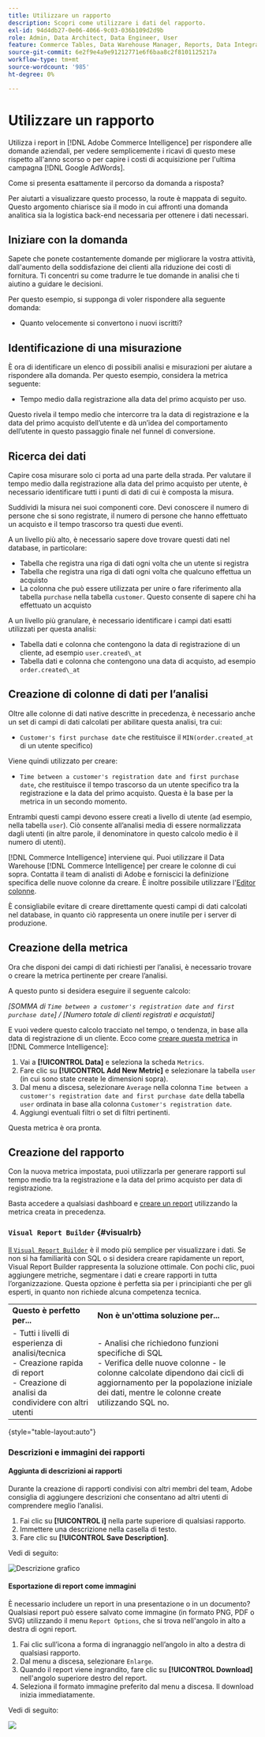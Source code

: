 ```yaml
---
title: Utilizzare un rapporto
description: Scopri come utilizzare i dati del rapporto.
exl-id: 94d4db27-0e06-4066-9c03-036b109d2d9b
role: Admin, Data Architect, Data Engineer, User
feature: Commerce Tables, Data Warehouse Manager, Reports, Data Integration
source-git-commit: 6e2f9e4a9e91212771e6f6baa8c2f8101125217a
workflow-type: tm+mt
source-wordcount: '985'
ht-degree: 0%

---
```


# Utilizzare un rapporto

Utilizza i report in [!DNL Adobe Commerce Intelligence] per rispondere alle domande aziendali, per vedere semplicemente i ricavi di questo mese rispetto all&#39;anno scorso o per capire i costi di acquisizione per l&#39;ultima campagna [!DNL Google AdWords].

Come si presenta esattamente il percorso da domanda a risposta?

Per aiutarti a visualizzare questo processo, la route è mappata di seguito. Questo argomento chiarisce sia il modo in cui affronti una domanda analitica sia la logistica back-end necessaria per ottenere i dati necessari.

## Iniziare con la domanda

Sapete che ponete costantemente domande per migliorare la vostra attività, dall&#39;aumento della soddisfazione dei clienti alla riduzione dei costi di fornitura. Ti concentri su come tradurre le tue domande in analisi che ti aiutino a guidare le decisioni.

Per questo esempio, si supponga di voler rispondere alla seguente domanda:

* Quanto velocemente si convertono i nuovi iscritti?

## Identificazione di una misurazione

È ora di identificare un elenco di possibili analisi e misurazioni per aiutare a rispondere alla domanda. Per questo esempio, considera la metrica seguente:

* Tempo medio dalla registrazione alla data del primo acquisto per uso.

Questo rivela il tempo medio che intercorre tra la data di registrazione e la data del primo acquisto dell’utente e dà un’idea del comportamento dell’utente in questo passaggio finale nel funnel di conversione.

## Ricerca dei dati

Capire cosa misurare solo ci porta ad una parte della strada. Per valutare il tempo medio dalla registrazione alla data del primo acquisto per utente, è necessario identificare tutti i punti di dati di cui è composta la misura.

Suddividi la misura nei suoi componenti core. Devi conoscere il numero di persone che si sono registrate, il numero di persone che hanno effettuato un acquisto e il tempo trascorso tra questi due eventi.

A un livello più alto, è necessario sapere dove trovare questi dati nel database, in particolare:

* Tabella che registra una riga di dati ogni volta che un utente si registra
* Tabella che registra una riga di dati ogni volta che qualcuno effettua un acquisto
* La colonna che può essere utilizzata per unire o fare riferimento alla tabella `purchase` nella tabella `customer`. Questo consente di sapere chi ha effettuato un acquisto

A un livello più granulare, è necessario identificare i campi dati esatti utilizzati per questa analisi:

* Tabella dati e colonna che contengono la data di registrazione di un cliente, ad esempio `user.created\_at`
* Tabella dati e colonna che contengono una data di acquisto, ad esempio `order.created\_at`

## Creazione di colonne di dati per l’analisi

Oltre alle colonne di dati native descritte in precedenza, è necessario anche un set di campi di dati calcolati per abilitare questa analisi, tra cui:

* `Customer's first purchase date` che restituisce il `MIN(order.created_at` di un utente specifico)

Viene quindi utilizzato per creare:

* `Time between a customer's registration date and first purchase date`, che restituisce il tempo trascorso da un utente specifico tra la registrazione e la data del primo acquisto. Questa è la base per la metrica in un secondo momento.

Entrambi questi campi devono essere creati a livello di utente (ad esempio, nella tabella `user`). Ciò consente all’analisi media di essere normalizzata dagli utenti (in altre parole, il denominatore in questo calcolo medio è il numero di utenti).

[!DNL Commerce Intelligence] interviene qui. Puoi utilizzare il Data Warehouse [!DNL Commerce Intelligence] per creare le colonne di cui sopra. Contatta il team di analisti di Adobe e forniscici la definizione specifica delle nuove colonne da creare. È inoltre possibile utilizzare l&#39;[Editor colonne](../../data-analyst/data-warehouse-mgr/creating-calculated-columns.md).

È consigliabile evitare di creare direttamente questi campi di dati calcolati nel database, in quanto ciò rappresenta un onere inutile per i server di produzione.

## Creazione della metrica

Ora che disponi dei campi di dati richiesti per l’analisi, è necessario trovare o creare la metrica pertinente per creare l’analisi.

A questo punto si desidera eseguire il seguente calcolo:


_[SOMMA di `Time between a customer's registration date and first purchase date`] / [Numero totale di clienti registrati e acquistati]_

E vuoi vedere questo calcolo tracciato nel tempo, o tendenza, in base alla data di registrazione di un cliente. Ecco come [creare questa metrica](../../data-user/reports/ess-manage-data-metrics.md) in [!DNL Commerce Intelligence]:

1. Vai a **[!UICONTROL Data]** e seleziona la scheda `Metrics`.
1. Fare clic su **[!UICONTROL Add New Metric]** e selezionare la tabella `user` (in cui sono state create le dimensioni sopra).
1. Dal menu a discesa, selezionare `Average` nella colonna `Time between a customer's registration date and first purchase date` della tabella `user` ordinata in base alla colonna `Customer's registration date`.
1. Aggiungi eventuali filtri o set di filtri pertinenti.

Questa metrica è ora pronta.

## Creazione del rapporto

Con la nuova metrica impostata, puoi utilizzarla per generare rapporti sul tempo medio tra la registrazione e la data del primo acquisto per data di registrazione.

Basta accedere a qualsiasi dashboard e [creare un report](../../data-user/reports/ess-manage-data-metrics.md) utilizzando la metrica creata in precedenza.

### `Visual Report Builder` {#visualrb}

[Il `Visual Report Builder`](../../data-user/reports/ess-rpt-build-visual.md) è il modo più semplice per visualizzare i dati. Se non si ha familiarità con SQL o si desidera creare rapidamente un report, Visual Report Builder rappresenta la soluzione ottimale. Con pochi clic, puoi aggiungere metriche, segmentare i dati e creare rapporti in tutta l’organizzazione. Questa opzione è perfetta sia per i principianti che per gli esperti, in quanto non richiede alcuna competenza tecnica.

|  |  |
|--- |--- |
| **Questo è perfetto per...** | **Non è un&#39;ottima soluzione per...** |
| - Tutti i livelli di esperienza di analisi/tecnica<br>- Creazione rapida di report<br>- Creazione di analisi da condividere con altri utenti | - Analisi che richiedono funzioni specifiche di SQL<br>- Verifica delle nuove colonne - le colonne calcolate dipendono dai cicli di aggiornamento per la popolazione iniziale dei dati, mentre le colonne create utilizzando SQL no. |

{style="table-layout:auto"}

### Descrizioni e immagini dei rapporti

#### Aggiunta di descrizioni ai rapporti

Durante la creazione di rapporti condivisi con altri membri del team, Adobe consiglia di aggiungere descrizioni che consentano ad altri utenti di comprendere meglio l’analisi.

1. Fai clic su **[!UICONTROL i]** nella parte superiore di qualsiasi rapporto.
1. Immettere una descrizione nella casella di testo.
1. Fare clic su **[!UICONTROL Save Description]**.

Vedi di seguito:

![Descrizione grafico](../../assets/Chart_Description.gif)

#### Esportazione di report come immagini

È necessario includere un report in una presentazione o in un documento? Qualsiasi report può essere salvato come immagine (in formato PNG, PDF o SVG) utilizzando il menu `Report Options`, che si trova nell&#39;angolo in alto a destra di ogni report.

1. Fai clic sull’icona a forma di ingranaggio nell’angolo in alto a destra di qualsiasi rapporto.
1. Dal menu a discesa, selezionare `Enlarge`.
1. Quando il report viene ingrandito, fare clic su **[!UICONTROL Download]** nell&#39;angolo superiore destro del report.
1. Seleziona il formato immagine preferito dal menu a discesa. Il download inizia immediatamente.

Vedi di seguito:

![](../../assets/exp-rep-as-image.gif)
